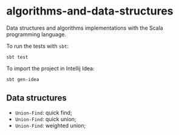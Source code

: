 algorithms-and-data-structures
==============================

Data structures and algorithms implementations with the Scala programming language.

To run the tests with `sbt`:

    sbt test

To import the project in Intellij Idea:

    sbt gen-idea


Data structures
---------------

* `Union-Find`: quick find;
* `Union-Find`: quick union;
* `Union-Find`: weighted union;